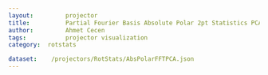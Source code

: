 ```yaml
---
layout:     	projector
title:     		Partial Fourier Basis Absolute Polar 2pt Statistics PCA on 20 Class Dataset
author:     	Ahmet Cecen
tags:           projector visualization
category:  rotstats

dataset:    /projectors/RotStats/AbsPolarFFTPCA.json
---
```

